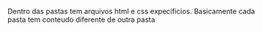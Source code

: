 Dentro das pastas tem arquivos html e css expecificios. Basicamente cada pasta tem conteudo diferente de outra pasta
